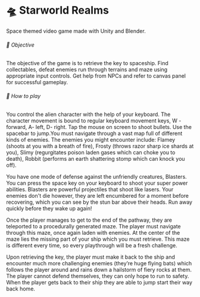 # 🛸 Starworld Realms 

Space themed video game made with Unity and Blender.

###### 👾 Objective

The objective of the game is to retrieve the key to spaceship. Find collectables, defeat enemies run through terrains and maze using appropriate input controls. Get help from NPCs and refer to canvas panel for successful gameplay. 

###### 👾 How to play

You control the alien character with the help of your keyboard. The character movement is bound to regular keyboard movement keys, W - forward, A- left, D- right. Tap the mouse on screen to shoot bullets. Use the spacebar to jump.You must navigate through a vast map full of different kinds of enemies. The enemies you might encounter include: Flamey (shoots at you with a breath of fire), Frosty (throws razor sharp ice shards at you), Slimy (regurgitates poison laden gases which can choke you to death), Robbit (performs an earth shattering stomp which can knock you off).

You have one mode of defense against the unfriendly creatures, Blasters. You can press the space key on your keyboard to shoot your super power abilities. Blasters are powerful projectiles that shoot like lasers. Your enemies don't die however, they are left encumbered for a moment before recovering, which you can see by the stun bar above their heads. Run away quickly before they wake up again!

Once the player manages to get to the end of the pathway, they are teleported to a procedurally generated maze. The player must navigate through this maze, once again laden with enemies. At the center of the maze lies the missing part of your ship which you must retrieve. This maze is different every time, so every playthrough will be a fresh challenge.

Upon retrieving the key, the player must make it back to the ship and encounter much more challenging enemies (they’re huge flying bats) which follows the player around and rains down a hailstorm of fiery rocks at them. The player cannot defend themselves, they can only hope to run to safety. When the player gets back to their ship they are able to jump start their way back home.
